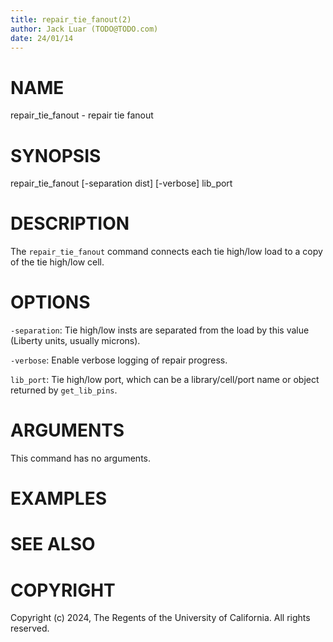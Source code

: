 ```yaml
---
title: repair_tie_fanout(2)
author: Jack Luar (TODO@TODO.com)
date: 24/01/14
---
```


# NAME

repair_tie_fanout - repair tie fanout

# SYNOPSIS

repair_tie_fanout 
    [-separation dist]
    [-verbose]
    lib_port


# DESCRIPTION

The `repair_tie_fanout` command connects each tie high/low load to a copy
of the tie high/low cell.

# OPTIONS

`-separation`:  Tie high/low insts are separated from the load by this value (Liberty units, usually microns).

`-verbose`:  Enable verbose logging of repair progress.

`lib_port`:  Tie high/low port, which can be a library/cell/port name or object returned by `get_lib_pins`.

# ARGUMENTS

This command has no arguments.

# EXAMPLES

# SEE ALSO

# COPYRIGHT

Copyright (c) 2024, The Regents of the University of California. All rights reserved.
